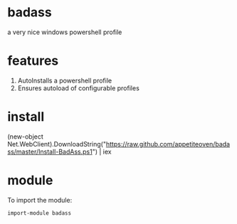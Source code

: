 badass
======
a very nice windows powershell profile

features
========

1. AutoInstalls a powershell profile
2. Ensures autoload of configurable profiles

install
========
(new-object Net.WebClient).DownloadString("https://raw.github.com/appetiteoven/badass/master/Install-BadAss.ps1") | iex

module
========
To import the module:

    import-module badass
    
